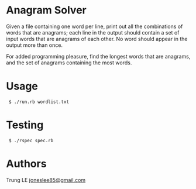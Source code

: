 Anagram Solver
===============

Given a file containing one word per line, print out all the combinations of words that are anagrams; each line in the output should contain a set of input words that are anagrams of each other.  No word should appear in the output more than once.

For added programming pleasure, find the longest words that are anagrams, and the set of anagrams containing the most words.

Usage
======

     $ ./run.rb wordlist.txt

Testing
========

     $ ./rspec spec.rb

Authors
========

Trung LE <joneslee85@gmail.com>